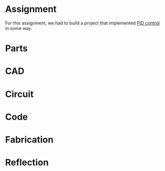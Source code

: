 # Assignment
For this assignment, we had to build a project that implemented [PID control](https://en.wikipedia.org/wiki/PID_controller) in some way. 
# Parts
# CAD
# Circuit
# Code
# Fabrication
# Reflection